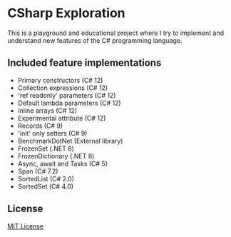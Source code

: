 # CSharp Exploration

This is a playground and educational project where I try to implement and understand new features of the C# programming
language.

## Included feature implementations

- Primary constructors (C# 12)
- Collection expressions (C# 12)
- 'ref readonly' parameters (C# 12)
- Default lambda parameters (C# 12)
- Inline arrays (C# 12)
- Experimental attribute (C# 12)
- Records (C# 9)
- 'init' only setters (C# 9)
- BenchmarkDotNet (External library)
- FrozenSet (.NET 8)
- FrozenDictionary (.NET 8)
- Async, await and Tasks (C# 5)
- Span (C# 7.2)
- SortedList (C# 2.0)
- SortedSet (C# 4.0)

## License

[MIT License](https://github.com/iozsaygi/csharp-exploration/blob/main/LICENSE)